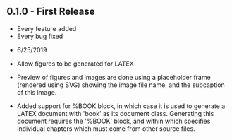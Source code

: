 ## 0.1.0 - First Release
* Every feature added
* Every bug fixed

- 6/25/2019

- Allow figures to be generated for LATEX

- Preview of figures and images are done using a placeholder frame (rendered using SVG) showing the image file name, and the subcaption of this image.

- Added support for %BOOK block, in which case it is used to generate a LATEX document with 'book' as its document class. Generating this document requires the '%BOOK' block, and within which specifies individual chapters which must come from other source files.
